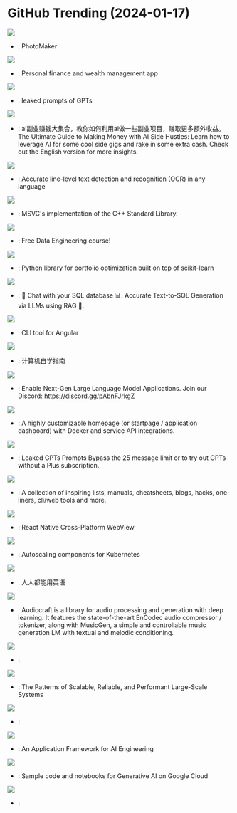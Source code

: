 # GitHub Trending (2024-01-17)

![](https://img.shields.io/badge/Jupyter%20Notebook-New%20520-green?style=flat-square&logo=appveyor)
- [](https://github.comundefined): PhotoMaker

![](https://img.shields.io/badge/TypeScript-New%201-green?style=flat-square&logo=appveyor)
- [](https://github.comundefined): Personal finance and wealth management app

![](https://img.shields.io/badge/none-New%20356-green?style=flat-square&logo=appveyor)
- [](https://github.comundefined): leaked prompts of GPTs

![](https://img.shields.io/badge/none-New%20393-green?style=flat-square&logo=appveyor)
- [](https://github.comundefined): ai副业赚钱大集合，教你如何利用ai做一些副业项目，赚取更多额外收益。The Ultimate Guide to Making Money with AI Side Hustles: Learn how to leverage AI for some cool side gigs and rake in some extra cash. Check out the English version for more insights.

![](https://img.shields.io/badge/Python-New%20537-green?style=flat-square&logo=appveyor)
- [](https://github.comundefined): Accurate line-level text detection and recognition (OCR) in any language

![](https://img.shields.io/badge/C%2B%2B-New%2024-green?style=flat-square&logo=appveyor)
- [](https://github.comundefined): MSVC's implementation of the C++ Standard Library.

![](https://img.shields.io/badge/Jupyter%20Notebook-New%20302-green?style=flat-square&logo=appveyor)
- [](https://github.comundefined): Free Data Engineering course!

![](https://img.shields.io/badge/Python-New%2037-green?style=flat-square&logo=appveyor)
- [](https://github.comundefined): Python library for portfolio optimization built on top of scikit-learn

![](https://img.shields.io/badge/Jupyter%20Notebook-New%20633-green?style=flat-square&logo=appveyor)
- [](https://github.comundefined): 🤖 Chat with your SQL database 📊. Accurate Text-to-SQL Generation via LLMs using RAG 🔄.

![](https://img.shields.io/badge/TypeScript-New%205-green?style=flat-square&logo=appveyor)
- [](https://github.comundefined): CLI tool for Angular

![](https://img.shields.io/badge/HTML-New%20105-green?style=flat-square&logo=appveyor)
- [](https://github.comundefined): 计算机自学指南

![](https://img.shields.io/badge/Jupyter%20Notebook-New%20223-green?style=flat-square&logo=appveyor)
- [](https://github.comundefined): Enable Next-Gen Large Language Model Applications. Join our Discord: https://discord.gg/pAbnFJrkgZ

![](https://img.shields.io/badge/JavaScript-New%20107-green?style=flat-square&logo=appveyor)
- [](https://github.comundefined): A highly customizable homepage (or startpage / application dashboard) with Docker and service API integrations.

![](https://img.shields.io/badge/none-New%2059-green?style=flat-square&logo=appveyor)
- [](https://github.comundefined): Leaked GPTs Prompts Bypass the 25 message limit or to try out GPTs without a Plus subscription.

![](https://img.shields.io/badge/none-New%20104-green?style=flat-square&logo=appveyor)
- [](https://github.comundefined): A collection of inspiring lists, manuals, cheatsheets, blogs, hacks, one-liners, cli/web tools and more.

![](https://img.shields.io/badge/TypeScript-New%205-green?style=flat-square&logo=appveyor)
- [](https://github.comundefined): React Native Cross-Platform WebView

![](https://img.shields.io/badge/Go-New%2019-green?style=flat-square&logo=appveyor)
- [](https://github.comundefined): Autoscaling components for Kubernetes

![](https://img.shields.io/badge/TypeScript-New%201-green?style=flat-square&logo=appveyor)
- [](https://github.comundefined): 人人都能用英语

![](https://img.shields.io/badge/Python-New%2078-green?style=flat-square&logo=appveyor)
- [](https://github.comundefined): Audiocraft is a library for audio processing and generation with deep learning. It features the state-of-the-art EnCodec audio compressor / tokenizer, along with MusicGen, a simple and controllable music generation LM with textual and melodic conditioning.

![](https://img.shields.io/badge/none-New%20253-green?style=flat-square&logo=appveyor)
- [](https://github.comundefined): 

![](https://img.shields.io/badge/none-New%2046-green?style=flat-square&logo=appveyor)
- [](https://github.comundefined): The Patterns of Scalable, Reliable, and Performant Large-Scale Systems

![](https://img.shields.io/badge/Python-New%2022-green?style=flat-square&logo=appveyor)
- [](https://github.comundefined): 

![](https://img.shields.io/badge/Java-New%2015-green?style=flat-square&logo=appveyor)
- [](https://github.comundefined): An Application Framework for AI Engineering

![](https://img.shields.io/badge/Jupyter%20Notebook-New%2026-green?style=flat-square&logo=appveyor)
- [](https://github.comundefined): Sample code and notebooks for Generative AI on Google Cloud

![](https://img.shields.io/badge/Python-New%20255-green?style=flat-square&logo=appveyor)
- [](https://github.comundefined): 

